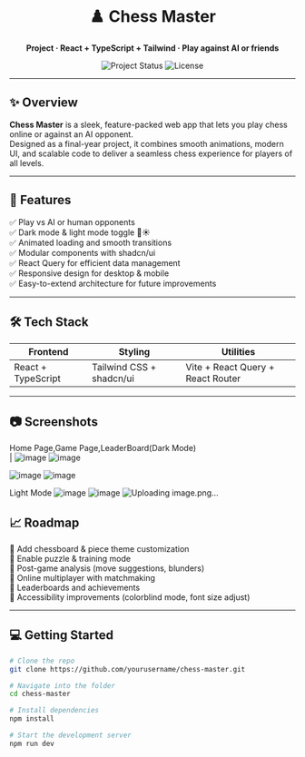 <h1 align="center">♟️ Chess Master</h1>

<p align="center">
  <b> Project · React + TypeScript + Tailwind · Play against AI or friends</b>
</p>

<p align="center">
  <img src="https://img.shields.io/badge/Status-In%20Progress-orange" alt="Project Status" />
  <img src="https://img.shields.io/badge/License-MIT-blue" alt="License" />
</p>

---

## ✨ Overview

**Chess Master** is a sleek, feature-packed web app that lets you play chess online or against an AI opponent.  
Designed as a final-year project, it combines smooth animations, modern UI, and scalable code to deliver a seamless chess experience for players of all levels.

---

## 🚀 Features

✅ Play vs AI or human opponents  
✅ Dark mode & light mode toggle 🌙☀️  
✅ Animated loading and smooth transitions  
✅ Modular components with shadcn/ui  
✅ React Query for efficient data management  
✅ Responsive design for desktop & mobile  
✅ Easy-to-extend architecture for future improvements

---

## 🛠 Tech Stack

| Frontend         | Styling           | Utilities        |
|------------------|-------------------|------------------|
| React + TypeScript | Tailwind CSS + shadcn/ui | Vite + React Query + React Router |

---

## 📷 Screenshots

Home Page,Game Page,LeaderBoard(Dark Mode)                                                                      
| ![image](https://github.com/user-attachments/assets/60da81aa-7d50-4734-9a47-b0b38cf75cff) 
![image](https://github.com/user-attachments/assets/80ef9442-7ae1-4fd2-98ea-5bcda997f5e7)

![image](https://github.com/user-attachments/assets/420e0109-e042-41ce-9091-03e5cf1d78d3) 
![image](https://github.com/user-attachments/assets/68fdfb84-eca7-4763-a847-162de58b9e93)

Light Mode
![image](https://github.com/user-attachments/assets/f0766157-f44e-4f84-bac3-6d816b920f40)
![image](https://github.com/user-attachments/assets/79158f19-90a1-47a8-87ac-f359821ba1c8)
![Uploading image.png…]()





## 📈 Roadmap

🔹 Add chessboard & piece theme customization  
🔹 Enable puzzle & training mode  
🔹 Post-game analysis (move suggestions, blunders)  
🔹 Online multiplayer with matchmaking  
🔹 Leaderboards and achievements  
🔹 Accessibility improvements (colorblind mode, font size adjust)

---

## 💻 Getting Started

```bash
# Clone the repo
git clone https://github.com/yourusername/chess-master.git

# Navigate into the folder
cd chess-master

# Install dependencies
npm install

# Start the development server
npm run dev
